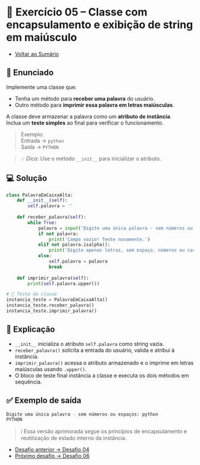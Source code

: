 # 🐍 Exercício 05 – Classe com encapsulamento e exibição de string em maiúsculo

- [Voltar ao Sumário](./SUMARIO.md)  

## 🧩 Enunciado

Implemente uma classe que:

- Tenha um método para **receber uma palavra** do usuário.
- Outro método para **imprimir essa palavra em letras maiúsculas**.

A classe deve armazenar a palavra como um **atributo de instância**.  
Inclua um **teste simples** ao final para verificar o funcionamento.

> Exemplo:  
Entrada → `python`  
Saída → `PYTHON`

> 💡 *Dica:* Use o método `__init__` para inicializar o atributo.

## 💻 Solução

```python
class PalavraEmCaixaAlta:
    def __init__(self):
        self.palavra = ''
        
    def receber_palavra(self):
        while True:
            palavra = input('Digite uma única palavra - sem números ou espaços: ').strip()
            if not palavra:
                print('Campo vazio! Tente novamente.')
            elif not palavra.isalpha():
                print('Digite apenas letras, sem espaço, números ou caracteres especiais!')
            else:
                self.palavra = palavra
                break
        
    def imprimir_palavra(self):
        print(self.palavra.upper())

# 🧪 Teste da classe
instancia_teste = PalavraEmCaixaAlta()
instancia_teste.receber_palavra()
instancia_teste.imprimir_palavra()
```

## 🧠 Explicação

- `__init__` inicializa o atributo `self.palavra` como string vazia.
- `receber_palavra()` solicita a entrada do usuário, valida e atribui à instância.
- `imprimir_palavra()` acessa o atributo armazenado e o imprime em letras maiúsculas usando `.upper()`.
- O bloco de teste final instância a classe e executa os dois métodos em sequência.

## ✅ Exemplo de saída

```python
Digite uma única palavra - sem números ou espaços: python
PYTHON
```

> ℹ️ Essa versão aprimorada segue os princípios de encapsulamento e reutilização de estado interno da instância.

- [Desafio anterior → Desafio 04](./desafio_04.md)  
- [Próximo desafio → Desafio 06](./desafio_06.md)